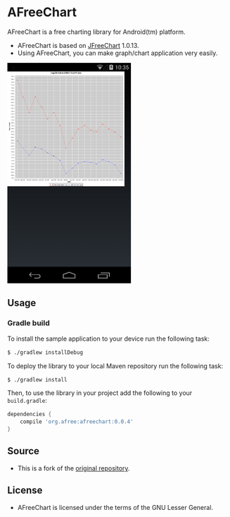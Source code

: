 # AFreeChart

AFreeChart is a free charting library for Android(tm) platform.

* AFreeChart is based on [JFreeChart](http://www.jfree.org/jfreechart/) 1.0.13.
* Using AFreeChart, you can make graph/chart application very easily.


![AFreeChart TimeSeries Demo01][TimeSeriesDemo01]


## Usage

### Gradle build

To install the sample application to your device run the following task:

```bash
$ ./gradlew installDebug
```

To deploy the library to your local Maven repository run the following task:

```bash
$ ./gradlew install
```

Then, to use the library in your project add the following to your `build.gradle`:

```groovy
dependencies {
    compile 'org.afree:afreechart:0.0.4'
}
```


## Source

* This is a fork of the [original repository](https://code.google.com/p/afreechart/).


## License

* AFreeChart is licensed under the terms of the GNU Lesser General.


[TimeSeriesDemo01]: gfx/AFreeChart-TimeSeriesDemo01.png
